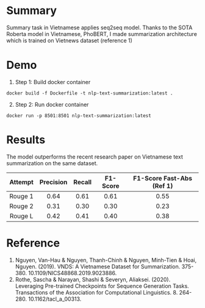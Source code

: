 # Summary

Summary task in Vietnamese applies seq2seq model. Thanks to the SOTA Roberta model in Vietnamese, PhoBERT, I made summarization architecture which is trained on Vietnews dataset (reference 1) 

# Demo

1. Step 1: Build docker container

```
docker build -f Dockerfile -t nlp-text-summarization:latest .
```

2. Step 2: Run docker container

```
docker run -p 8501:8501 nlp-text-summarization:latest
```

# Results

The model outperforms the recent research paper on Vietnamese text summarization on the same dataset.

| Attempt | Precision | Recall | F1-Score | F1-Score Fast-Abs (Ref 1) | 
| :---: | :---: | :---: | :---: | :---: |
| Rouge 1 | 0.64 | 0.61 | 0.61 | 0.55 | 
| Rouge 2 | 0.31 | 0.30 | 0.30 | 0.23 |
| Rouge L | 0.42 | 0.41 | 0.40 | 0.38 |

# Reference
1. Nguyen, Van-Hau & Nguyen, Thanh-Chinh & Nguyen, Minh-Tien & Hoai, Nguyen. (2019). VNDS: A Vietnamese Dataset for Summarization. 375-380. 10.1109/NICS48868.2019.9023886. 
2. Rothe, Sascha & Narayan, Shashi & Severyn, Aliaksei. (2020). Leveraging Pre-trained Checkpoints for Sequence Generation Tasks. Transactions of the Association for Computational Linguistics. 8. 264-280. 10.1162/tacl_a_00313. 